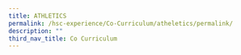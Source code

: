 ```yaml
---
title: ATHLETICS
permalink: /hsc-experience/Co-Curriculum/atheletics/permalink/
description: ""
third_nav_title: Co Curriculum
---
```

